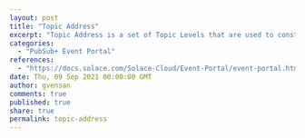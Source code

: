 ```yaml
---
layout: post
title: "Topic Address"
excerpt: "Topic Address is a set of Topic Levels that are used to construct a topic for a published event. The events defined in the Event Portal must have a topic address for the runtime event broker to route the events to interested parties."
categories:
  - "PubSub+ Event Portal"
references:
  - "https://docs.solace.com/Solace-Cloud/Event-Portal/event-portal.htm#Topic3"
date: Thu, 09 Sep 2021 00:00:00 GMT
author: gvensan
comments: true
published: true
share: true
permalink: topic-address
---
```

